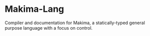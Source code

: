 # Makima-Lang
Compiler and documentation for Makima, a statically-typed general purpose language with a focus on control.

